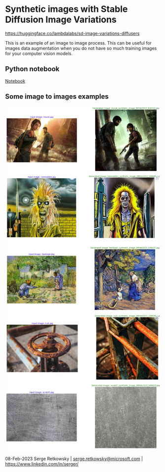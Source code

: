 # Synthetic images with Stable Diffusion Image Variations

https://huggingface.co/lambdalabs/sd-image-variations-diffusers

This is an example of an image to image process.
This can be useful for images data augmentation when you do not have so much training images for your computer vision models.

## Python notebook
<a href="Generating synthetic image with Image Variation Transformers.ipynb">Notebook</a>

## Some image to images examples
<img src="results (1).jpg">
<img src="results (2).jpg">
<img src="results (3).jpg">
<img src="results (4).jpg">
<img src="results (5).jpg">

08-Feb-2023 Serge Retkowsky | serge.retkowsky@microsoft.com | https://www.linkedin.com/in/serger/
